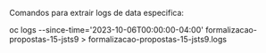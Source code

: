 Comandos para extrair logs de data especifica:

oc logs --since-time='2023-10-06T00:00:00-04:00' formalizacao-propostas-15-jsts9  > formalizacao-propostas-15-jsts9.logs


